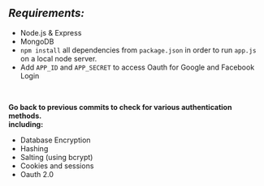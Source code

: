 ## *Requirements:*
* Node.js & Express
* MongoDB
* `npm install` all dependencies from `package.json` in order to run `app.js` on a local node server.
* Add `APP_ID` and `APP_SECRET` to access Oauth for Google and Facebook Login
<br>  

**Go back to previous commits to check for various authentication methods.**  
**including:**  
* Database Encryption
* Hashing
* Salting (using bcrypt)
* Cookies and sessions
* Oauth 2.0


